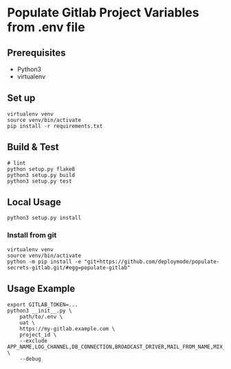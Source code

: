 Populate Gitlab Project Variables from .env file
=================================================

## Prerequisites

* Python3
* virtualenv

## Set up

```shell
virtualenv venv
source venv/bin/activate
pip install -r requirements.txt
```

## Build & Test

```shell
# lint
python setup.py flake8
python3 setup.py build
python3 setup.py test
```

## Local Usage

```shell
python3 setup.py install
```

### Install from git

```shell
virtualenv venv
source venv/bin/activate
python -m pip install -e "git+https://github.com/deploymode/populate-secrets-gitlab.git/#egg=populate-gitlab"
```

## Usage Example

```shell
export GITLAB_TOKEN=...
python3 __init__.py \
	path/to/.env \
	uat \
	https://my-gitlab.example.com \
	project_id \
	--exclude APP_NAME,LOG_CHANNEL,DB_CONNECTION,BROADCAST_DRIVER,MAIL_FROM_NAME,MIX_SENTRY_LARAVEL_DSN,AZURE_REDIRECT_URI,MIX_APP_ENV \
	--debug
```
